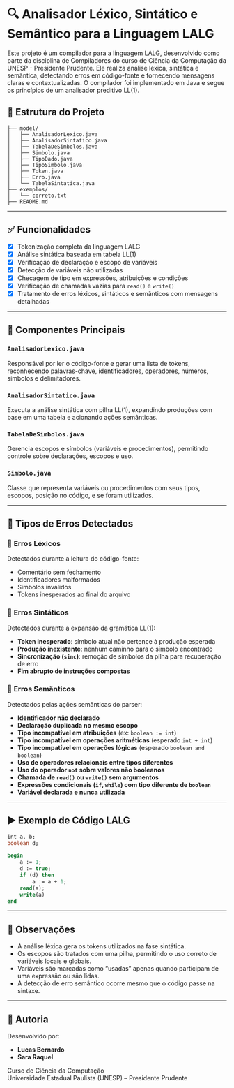 # 🔍 Analisador Léxico, Sintático e Semântico para a Linguagem LALG

Este projeto é um compilador para a linguagem LALG, desenvolvido como parte da disciplina de Compiladores do curso de Ciência da Computação da UNESP - Presidente Prudente. Ele realiza análise léxica, sintática e semântica, detectando erros em código-fonte e fornecendo mensagens claras e contextualizadas. O compilador foi implementado em Java e segue os princípios de um analisador preditivo LL(1).

## 📁 Estrutura do Projeto

```
├── model/
│   ├── AnalisadorLexico.java
│   ├── AnalisadorSintatico.java
│   ├── TabelaDeSimbolos.java
│   ├── Simbolo.java
│   ├── TipoDado.java
│   ├── TipoSimbolo.java
│   ├── Token.java
│   ├── Erro.java
│   └── TabelaSintatica.java
├── exemplos/
│   └── correto.txt
├── README.md
```

---

## ✅ Funcionalidades

- [x] Tokenização completa da linguagem LALG
- [x] Análise sintática baseada em tabela LL(1)
- [x] Verificação de declaração e escopo de variáveis
- [x] Detecção de variáveis não utilizadas
- [x] Checagem de tipo em expressões, atribuições e condições
- [x] Verificação de chamadas vazias para `read()` e `write()`
- [x] Tratamento de erros léxicos, sintáticos e semânticos com mensagens detalhadas

---

## 🧠 Componentes Principais

### `AnalisadorLexico.java`
Responsável por ler o código-fonte e gerar uma lista de tokens, reconhecendo palavras-chave, identificadores, operadores, números, símbolos e delimitadores.

### `AnalisadorSintatico.java`
Executa a análise sintática com pilha LL(1), expandindo produções com base em uma tabela e acionando ações semânticas.

### `TabelaDeSimbolos.java`
Gerencia escopos e símbolos (variáveis e procedimentos), permitindo controle sobre declarações, escopos e uso.

### `Simbolo.java`
Classe que representa variáveis ou procedimentos com seus tipos, escopos, posição no código, e se foram utilizados.

---

## 🚨 Tipos de Erros Detectados

### 🔹 **Erros Léxicos**
Detectados durante a leitura do código-fonte:

- Comentário sem fechamento
- Identificadores malformados
- Símbolos inválidos
- Tokens inesperados ao final do arquivo

### 🔸 **Erros Sintáticos**
Detectados durante a expansão da gramática LL(1):

- **Token inesperado**: símbolo atual não pertence à produção esperada
- **Produção inexistente**: nenhum caminho para o símbolo encontrado
- **Sincronização (`sinc`)**: remoção de símbolos da pilha para recuperação de erro
- **Fim abrupto de instruções compostas**

### 🔸 **Erros Semânticos**
Detectados pelas ações semânticas do parser:

- **Identificador não declarado**  
- **Declaração duplicada no mesmo escopo**  
- **Tipo incompatível em atribuições** (ex: `boolean := int`)  
- **Tipo incompatível em operações aritméticas** (esperado `int + int`)  
- **Tipo incompatível em operações lógicas** (esperado `boolean and boolean`)  
- **Uso de operadores relacionais entre tipos diferentes**  
- **Uso do operador `not` sobre valores não booleanos**  
- **Chamada de `read()` ou `write()` sem argumentos**  
- **Expressões condicionais (`if`, `while`) com tipo diferente de `boolean`**  
- **Variável declarada e nunca utilizada**  

---

## ▶️ Exemplo de Código LALG

```pascal
int a, b;
boolean d;

begin
    a := 1;
    d := true;
    if (d) then
        a := a + 1;
    read(a);
    write(a)
end
```

---

## 📌 Observações

- A análise léxica gera os tokens utilizados na fase sintática.
- Os escopos são tratados com uma pilha, permitindo o uso correto de variáveis locais e globais.
- Variáveis são marcadas como “usadas” apenas quando participam de uma expressão ou são lidas.
- A detecção de erro semântico ocorre mesmo que o código passe na sintaxe.

---

## 👥 Autoria

Desenvolvido por:

- **Lucas Bernardo**
- **Sara Raquel**

Curso de Ciência da Computação  
Universidade Estadual Paulista (UNESP) – Presidente Prudente
